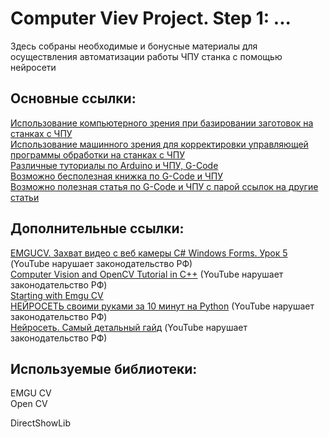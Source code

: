 # Computer Viev Project. Step 1: ... 
Здесь собраны необходимые и бонусные материалы для осуществления автоматизации работы ЧПУ станка с помощью нейросети 
## Основные ссылки:
[Использование компьютерного зрения при базировании заготовок на станках с ЧПУ](https://cyberleninka.ru/article/n/ispolzovanie-kompyuternogo-zreniya-pri-bazirovanii-zagotovok-na-stankah-s-chpu/viewer)  
[Использование машинного зрения для корректировки управляющей программы обработки на станках с ЧПУ](https://www.researchgate.net/publication/340444124_Ispolzovanie_masinnogo_zrenia_dla_korrektirovki_upravlausej_programmy_obrabotki_na_stankah_s_CPU)  
[Различные туториалы по Arduino и ЧПУ, G-Code](https://howtomechatronics.com/category/tutorials/)  
[Возможно бесполезная книжка по G-Code и ЧПУ](https://gcodetutor.com/machinists-handbook.html)  
[Возможно полезная статья по G-Code и ЧПУ с парой ссылок на другие статьи](https://www.cnccookbook.com/m98-m99-g-code-cnc-subprograms/)  
## Дополнительные ссылки:
[EMGUCV. Захват видео с веб камеры С# Windows Forms. Урок 5](https://www.youtube.com/watch?v=NyRRkI8MSb4) (YouTube нарушает законодательство РФ)  
[Computer Vision and OpenCV Tutorial in C++](https://www.youtube.com/playlist?list=PLkmvobsnE0GHMmTF7GTzJnCISue1L9fJn) (YouTube нарушает законодательство РФ)  
[Starting with Emgu CV](https://social.technet.microsoft.com/wiki/contents/articles/15385.starting-with-emgu-cv.aspx)  
[НЕЙРОСЕТЬ своими руками за 10 минут на Python](https://www.youtube.com/watch?v=WFYxpi3O950) (YouTube нарушает законодательство РФ)  
[Нейросеть. Самый детальный гайд](https://www.youtube.com/watch?v=-EfamBD3ays) (YouTube нарушает законодательство РФ)  
## Используемые библиотеки:
EMGU CV  
Open CV  
  
DirectShowLib  
